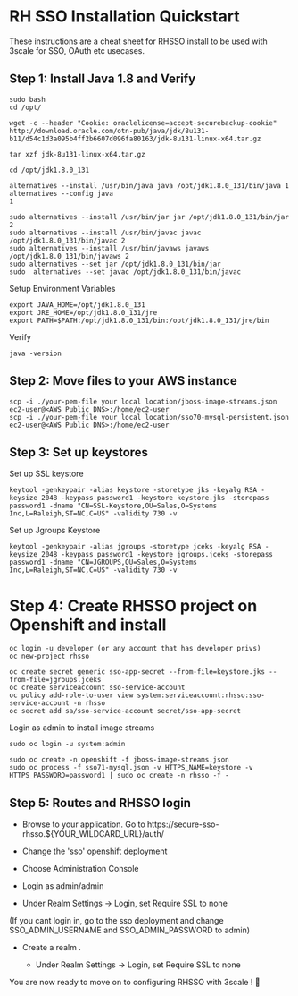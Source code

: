 # RH SSO Installation Quickstart

These instructions are a cheat sheet for RHSSO install to be used with 3scale for SSO, OAuth etc usecases.

## Step 1: Install Java 1.8 and Verify

```
sudo bash
cd /opt/

wget -c --header "Cookie: oraclelicense=accept-securebackup-cookie" http://download.oracle.com/otn-pub/java/jdk/8u131-b11/d54c1d3a095b4ff2b6607d096fa80163/jdk-8u131-linux-x64.tar.gz

tar xzf jdk-8u131-linux-x64.tar.gz

cd /opt/jdk1.8.0_131

alternatives --install /usr/bin/java java /opt/jdk1.8.0_131/bin/java 1
alternatives --config java
1

sudo alternatives --install /usr/bin/jar jar /opt/jdk1.8.0_131/bin/jar 2
sudo alternatives --install /usr/bin/javac javac /opt/jdk1.8.0_131/bin/javac 2
sudo alternatives --install /usr/bin/javaws javaws /opt/jdk1.8.0_131/bin/javaws 2
sudo alternatives --set jar /opt/jdk1.8.0_131/bin/jar
sudo  alternatives --set javac /opt/jdk1.8.0_131/bin/javac

```

Setup Environment Variables

```
export JAVA_HOME=/opt/jdk1.8.0_131
export JRE_HOME=/opt/jdk1.8.0_131/jre
export PATH=$PATH:/opt/jdk1.8.0_131/bin:/opt/jdk1.8.0_131/jre/bin
```

Verify

```
java -version

```

## Step 2: Move files to your AWS instance

```
scp -i ./your-pem-file your local location/jboss-image-streams.json ec2-user@<AWS Public DNS>:/home/ec2-user
scp -i ./your-pem-file your local location/sso70-mysql-persistent.json ec2-user@<AWS Public DNS>:/home/ec2-user
```

## Step 3: Set up keystores

Set up SSL keystore

```keytool -genkeypair -alias keystore -storetype jks -keyalg RSA -keysize 2048 -keypass password1 -keystore keystore.jks -storepass password1 -dname "CN=SSL-Keystore,OU=Sales,O=Systems Inc,L=Raleigh,ST=NC,C=US" -validity 730 -v```

Set up Jgroups Keystore

```keytool -genkeypair -alias jgroups -storetype jceks -keyalg RSA -keysize 2048 -keypass password1 -keystore jgroups.jceks -storepass password1 -dname "CN=JGROUPS,OU=Sales,O=Systems Inc,L=Raleigh,ST=NC,C=US" -validity 730 -v```

# Step 4: Create RHSSO project on Openshift and install

```
oc login -u developer (or any account that has developer privs)
oc new-project rhsso

oc create secret generic sso-app-secret --from-file=keystore.jks --from-file=jgroups.jceks
oc create serviceaccount sso-service-account
oc policy add-role-to-user view system:serviceaccount:rhsso:sso-service-account -n rhsso
oc secret add sa/sso-service-account secret/sso-app-secret
```

Login as admin to install image streams

```
sudo oc login -u system:admin

sudo oc create -n openshift -f jboss-image-streams.json
sudo oc process -f sso71-mysql.json -v HTTPS_NAME=keystore -v HTTPS_PASSWORD=password1 | sudo oc create -n rhsso -f -
```

## Step 5: Routes and RHSSO login

* Browse to your application.  Go to https://secure-sso-rhsso.${YOUR_WILDCARD_URL}/auth/

* Change the 'sso' openshift deployment

* Choose Administration Console

* Login as admin/admin

* Under Realm Settings -> Login, set Require SSL to none

(If you cant login in, go to the sso deployment and change SSO_ADMIN_USERNAME and SSO_ADMIN_PASSWORD to admin)

* Create a realm <myrealm>. 
	* Under Realm Settings -> Login, set Require SSL to none
	
You are now ready to move on to configuring RHSSO with 3scale ! :tada:

